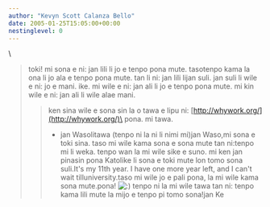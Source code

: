```yaml
---
author: "Kevyn Scott Calanza Bello"
date: 2005-01-25T15:05:00+00:00
nestinglevel: 0
---
```

\
> toki! mi sona e ni: jan lili li jo e tenpo pona mute. tasotenpo
> kama la ona li jo ala e tenpo pona mute. tan li ni: jan lili lijan
> suli. jan suli li wile e ni: jo e mani. ike. mi wile e ni: jan
> ali li jo e tenpo pona mute. mi kin wile e ni: jan ali li wile alae
> mani.
>> ken sina wile e sona sin la o tawa e lipu ni: [http://whywork.org/](http://whywork.org/)\
>> pona. mi tawa.
>> - jan Wasolitawa (tenpo ni la ni li nimi mi)jan Waso,mi sona e toki sina. taso mi wile kama sona e sona mute tan ni:tenpo mi li weka. tenpo wan la mi wile sike e suno. mi ken jan pinasin pona Katolike li sona e toki mute lon tomo sona suli.It's my 11th year. I have one more year left, and I can't wait tilluniversity.taso mi wile jo e pali pona, la mi wile kama sona mute.pona! ![:)](images/smilies/icon_e_smile.gif "Smile") tenpo ni la mi wile tawa tan ni: tenpo kama lili mute la mijo e tenpo pi tomo sona!jan Ke